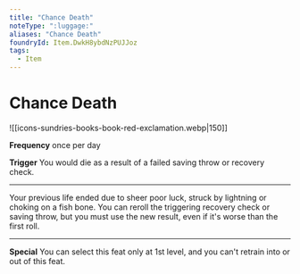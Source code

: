 ```yaml
---
title: "Chance Death"
noteType: ":luggage:"
aliases: "Chance Death"
foundryId: Item.DwkH8ybdNzPUJJoz
tags:
  - Item
---
```


# Chance Death
![[icons-sundries-books-book-red-exclamation.webp|150]]

**Frequency** once per day

**Trigger** You would die as a result of a failed saving throw or recovery check.

* * *

Your previous life ended due to sheer poor luck, struck by lightning or choking on a fish bone. You can reroll the triggering recovery check or saving throw, but you must use the new result, even if it's worse than the first roll.

* * *

**Special** You can select this feat only at 1st level, and you can't retrain into or out of this feat.
